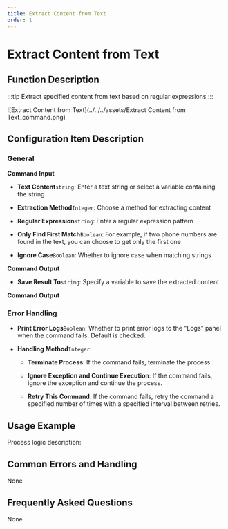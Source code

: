 ```yaml
---
title: Extract Content from Text
order: 1
---
```


# Extract Content from Text

## Function Description

:::tip 
Extract specified content from text based on regular expressions
:::

![Extract Content from Text](../../../assets/Extract Content from Text_command.png)

## Configuration Item Description

### General

**Command Input**

- **Text Content**`string`: Enter a text string or select a variable containing the string

- **Extraction Method**`Integer`: Choose a method for extracting content

- **Regular Expression**`string`: Enter a regular expression pattern

- **Only Find First Match**`Boolean`: For example, if two phone numbers are found in the text, you can choose to get only the first one

- **Ignore Case**`Boolean`: Whether to ignore case when matching strings


**Command Output**

- **Save Result To**`string`: Specify a variable to save the extracted content


**Command Output**

### Error Handling

- **Print Error Logs**`Boolean`: Whether to print error logs to the "Logs" panel when the command fails. Default is checked. 

- **Handling Method**`Integer`:

    - **Terminate Process**: If the command fails, terminate the process.

    - **Ignore Exception and Continue Execution**: If the command fails, ignore the exception and continue the process.

    - **Retry This Command**: If the command fails, retry the command a specified number of times with a specified interval between retries.

## Usage Example

Process logic description:

## Common Errors and Handling

None

## Frequently Asked Questions

None

